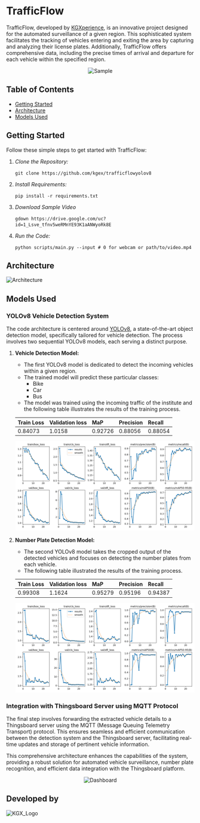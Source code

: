 # TrafficFlow 

TrafficFlow, developed by [KGXperience](https://github.com/kgex), is an innovative project designed for the automated surveillance of a given region. This sophisticated system facilitates the tracking of vehicles entering and exiting the area by capturing and analyzing their license plates. Additionally, TrafficFlow offers comprehensive data, including the precise times of arrival and departure for each vehicle within the specified region.

<p align="center">
  <img src="https://github.com/kgex/trafficflowyolov8/assets/83204531/3426b516-66ae-425b-af1f-21766814d3c4" alt="Sample">
</p>


## Table of Contents
- [Getting Started](#getting-started)
- [Architecture](#architecture)
- [Models Used](#models-used)


## Getting Started

Follow these simple steps to get started with TrafficFlow:

1. *Clone the Repository:* 
   ```
   git clone https://github.com/kgex/trafficflowyolov8
   ```
2. *Install Requirements:*
   ```
   pip install -r requirements.txt
   ```
3. *Download Sample Video*
   ```
   gdown https://drive.google.com/uc?id=1_Lsve_tfnv5weRMnYE93K1aANWyoRk8E
   ```
4. *Run the Code:*
   ```
   python scripts/main.py --input # 0 for webcam or path/to/video.mp4
   ```

## Architecture

![Architecture](https://github.com/kgex/trafficflowyolov8/assets/83204531/ea5dfe51-8483-46f6-8eb9-0256a6f491fe)


## Models Used

### YOLOv8 Vehicle Detection System

The code architecture is centered around [YOLOv8](https://github.com/ultralytics/ultralytics), a state-of-the-art object detection model, specifically tailored for vehicle detection. The process involves two sequential YOLOv8 models, each serving a distinct purpose.

1. **Vehicle Detection Model:**
    - The first YOLOv8 model is dedicated to detect the incoming vehicles within a given region.
    - The trained model will predict these particular classes:
      * Bike
      * Car
      * Bus
   - The model was trained using the incoming traffic of the institute and the following table illustrates the results of the training process.

   
   | Train Loss | Validation loss |    MaP     | Precision |  Recall  |
   |------------|-----------------|------------|-----------|----------|
   |  0.84073   |      1.0158     |   0.92726  |  0.88056  | 0.88054  |

   ![Vehicle_model_metrics](https://github.com/kgex/trafficflowyolov8/blob/7a4392e7b8611efc53cd71b22b46ff2937c1a364/assets/vehicle_dataset_metrics.png)


2. **Number Plate Detection Model:**
    - The second YOLOv8 model takes the cropped output of the detected vehicles and focuses on detecting the number plates from each vehicle.
    - The following table illustrated the results of the training process.


   | Train Loss | Validation loss |    MaP      | Precision |  Recall    |
   |------------|-----------------|-------------|-----------|------------|
   |  0.99308   |      1.1624     |   0.95279   |  0.95196  |  0.94387   |

   ![Numberplate_model_metrics](https://github.com/kgex/trafficflowyolov8/blob/7a4392e7b8611efc53cd71b22b46ff2937c1a364/assets/numberplate_model_metrics.png)

### Integration with Thingsboard Server using MQTT Protocol

The final step involves forwarding the extracted vehicle details to a Thingsboard server using the MQTT (Message Queuing Telemetry Transport) protocol. This ensures seamless and efficient communication between the detection system and the Thingsboard server, facilitating real-time updates and storage of pertinent vehicle information.

This comprehensive architecture enhances the capabilities of the system, providing a robust solution for automated vehicle surveillance, number plate recognition, and efficient data integration with the Thingsboard platform.

<p align="center">
  <img src="https://github.com/kgex/trafficflowyolov8/assets/83204531/c6831336-7c03-4f02-9971-e1e96dffa526" alt="Dashboard">
</p>


## Developed by 
<p align="left">
  <img src="https://github.com/kgex/trafficflowyolov8/assets/83204531/ad252a50-f3b9-4960-807e-5b52b679c656" alt="KGX_Logo" width = 100 height = 54>
</p>

